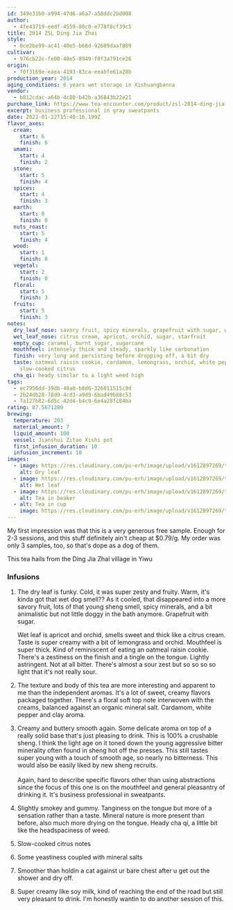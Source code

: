 ```yaml
---
id: 349e31b0-a994-47d6-a6a7-a58ddc2bd008
author:
  - 4fe43719-eedf-4559-80c0-e778f8cf39c5
title: 2014 ZSL Ding Jia Zhai
style:
  - 0ce2be99-ac41-40e5-b68d-92609daaf809
cultivar:
  - 976cb22c-fe00-40e5-8949-f0f3a791ce26
origin:
  - f0f3169e-eaea-4193-83ca-eeabfe61a28b
production_year: 2014
aging_conditions: 6 years wet storage in Xishuangbanna
vendor:
  - b812cdac-a64b-4c80-b42b-a36843b22e21
purchase_link: https://www.tea-encounter.com/product/zsl-2014-ding-jia-zhai/
excerpt: business professional in gray sweatpants
date: 2021-01-22T15:40:16.199Z
flavor_axes:
  cream:
    start: 6
    finish: 6
  umami:
    start: 4
    finish: 2
  stone:
    start: 5
    finish: 4
  spices:
    start: 4
    finish: 3
  earth:
    start: 0
    finish: 0
  nuts_roast:
    start: 5
    finish: 4
  wood:
    start: 1
    finish: 0
  vegetal:
    start: 2
    finish: 0
  floral:
    start: 5
    finish: 3
  fruits:
    start: 5
    finish: 3
notes:
  dry_leaf_nose: savory fruit, spicy minerals, grapefruit with sugar, wet dog
  wet_leaf_nose: citrus cream, apricot, orchid, sugar, starfruit
  empty_cup: caramel, burnt sugar, sugarcane
  mouthfeel: intensely thick and steady, sparkly like carbonation
  finish: very long and persisting before dropping off, a bit dry
  taste: oatmeal raisin cookie, cardamom, lemongrass, orchid, white pepper, clay,
    slow-cooked citrus
  cha_qi: heady similar to a light weed high
tags:
  - ec7956dd-39db-40a0-b8d6-326811515c9d
  - 2b24db28-78d9-4cd3-a9d9-6bad49b88c53
  - 7a127b82-6d5c-42d4-b4c9-6e4a28fc84ba
rating: 87.5671289
brewing:
  temperature: 203
  material_amount: 7
  liquid_amount: 100
  vessel: Jianshui Zitao Xishi pot
  first_infusion_duration: 10
  infusion_increment: 10
images:
  - image: https://res.cloudinary.com/pu-erh/image/upload/v1612897269/tea/2021/2014%20ZSL%20Ding%20Jai%20Zhai/FB651F8F-2580-4C19-8D85-F9D63A98185C_pk6l9s.jpg
    alt: Dry leaf
  - image: https://res.cloudinary.com/pu-erh/image/upload/v1612897269/tea/2021/2014%20ZSL%20Ding%20Jai%20Zhai/5F9942C5-DFC7-4BE4-842F-F02ECC2EC8AD_qaxx7r.jpg
    alt: Wet leaf
  - image: https://res.cloudinary.com/pu-erh/image/upload/v1612897269/tea/2021/2014%20ZSL%20Ding%20Jai%20Zhai/AA0194DA-704A-4E52-A12C-30E8D78ECE96_ilkt4c.jpg
    alt: Tea in beaker
  - alt: Tea in cup
    image: https://res.cloudinary.com/pu-erh/image/upload/v1612897269/tea/2021/2014%20ZSL%20Ding%20Jai%20Zhai/62031422-7F91-49AE-BD92-5D36A2B46E76_xstpnl.jpg
---
```


My first impression was that this is a very generous free sample. Enough for 2-3 sessions, and this stuff definitely ain't cheap at \$0.79/g. My order was only 3 samples, too, so that's dope as a dog of them.

This tea hails from the Ding Jia Zhai village in Yiwu

### Infusions

1. The dry leaf is funky. Cold, it was super zesty and fruity. Warm, it's kinda got that wet dog smell?? As it cooled, that disappeared into a more savory fruit, lots of that young sheng smell, spicy minerals, and a bit animalistic but not little doggy in the bath anymore. Grapefruit with sugar.

   Wet leaf is apricot and orchid, smells sweet and thick like a citrus cream. Taste is super creamy with a bit of lemongrass and orchid. Mouthfeel is super thick. Kind of reminiscent of eating an oatmeal raisin cookie. There's a zestiness on the finish and a tingle on the tongue. Lightly astringent. Not at all bitter. There's almost a sour zest but so so so so light that it's not really sour.

2. The texture and body of this tea are more interesting and apparent to me than the independent aromas. It's a lot of sweet, creamy flavors packaged together. There's a floral soft top note interwoven with the creams, balanced against an organic mineral salt. Cardamom, white pepper and clay aroma.
3. Creamy and buttery smooth again. Some delicate aroma on top of a really solid base that's just pleasing to drink. This is 100% a crushable sheng. I think the light age on it toned down the young aggressive bitter minerality often found in sheng hot off the presses. This still tastes super young with a touch of smooth age, so nearly no bitterness. This would also be easily liked by new sheng recruits.\
   \
   Again, hard to describe specific flavors other than using abstractions since the focus of this one is on the mouthfeel and general pleasantry of drinking it. It's business professional in sweatpants.
4. Slightly smokey and gummy. Tanginess on the tongue but more of a sensation rather than a taste. Mineral nature is more present than before, also much more drying on the tongue. Heady cha qi, a little bit like the headspaciness of weed.
5. Slow-cooked citrus notes
6. Some yeastiness coupled with mineral salts
7. Smoother than holdin a cat against ur bare chest after u get out the shower and dry off.
8. Super creamy like soy milk, kind of reaching the end of the road but still very pleasant to drink. I'm honestly wantin to do another session of this.
